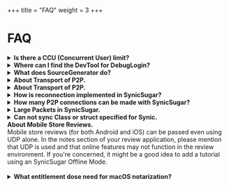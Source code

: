 +++
title = "FAQ"
weight = 3
+++
# FAQ
<details>
<summary><b>Is there a CCU (Concurrent User) limit?</b></summary>
Probably not. As long as you're not using it in extreme use, it should be fine.<br>

[Service Usage Limitations](https://dev.epicgames.com/docs/epic-online-services/eos-get-started/working-with-the-eos-sdk/conventions-and-limitations#service-usage-limitations)

</details>

<details>
<summary><b>Where can I find the DevTool for DebugLogin?</b></summary>
It's included in the SDK, which can be downloaded from the "Download and configure EOS SDK" section after creating a product page in the Developer portal.<br>
Register test accounts in the Organization section of the Devportal, then launch the Devtool. You need to log in with each account and keep the Tool open in the background during testing.<br>
The DeviceID is the same for both the Editor and built versions, so use DebugDeviceID + DevLogin or similar for debugging.<br><br>
</details>

<details>
<summary><b>What does SourceGenerator do?</b></summary>
It adds classes based on attributes at compile time. The example is such this.

[GenaratedSampleNetworkplayer](https://github.com/skeyll/SynicSugar/blob/main/Resources/GenaratedSampleNetworkplayer.cs).

</details>

<details>
<summary><b>About Transport of P2P.</b></summary>
EOS uses DTLS (Datagram Transport Layer Security), which is an encrypted version of UDP packets. In addition to this, the EOS SDK has an internal mechanism to resend packets based on factors such as order and reliability. When reliability is enabled, packets are generally guaranteed to be delivered successfully.<br><br>
</details>


<details>
<summary><b>About Transport of P2P.</b></summary>
Why shouldn't user attributes in Lobby be used as user information for P2P?<br>
There are two reasons. First, the Lobby has a lag of up to 5 seconds before information is reflected. Second, due to this lag, I decided to use the user attributes as a heartbeat for disconnections in SynicSugar now.<br>
In EOS, there can be a lag of up to 30 seconds in recognizing a disconnection. This is because the SDK's heartbeat for recognizing EOS's own connection depends on user actions.
While the lag is often shorter when communication is frequent, if there's no activity, the SDK checks for disconnections at specified intervals. This typically takes about twice as long as the time it takes for P2P disconnections to be notified.<br>
Therefore, when there's an anomaly in connection, I decided to take action to check the connection status. I chose to use the Lobby's user attributes, which already had a lag in data reflection, were not originally recommended for use, and only provided a method for updating during matchmaking.<br>
SynicSugar has shortened the time to check communication status by having the Lobby host and the top two users in the user list update the P2P communication user list. During this process, the user information is overwritten with data used for the heartbeat.<br>
As a result, it has become practically impossible to use the Lobby's user attributes for these purpose.<br><br>
</details>

<details>
<summary><b>How is reconnection implemented in SynicSugar?</b></summary>
Reconnection is achieved by saving the LobbyID locally or in a specified location, and then searching for the Lobby using that LobbyID.<br>
In SynicSugar, once matchmaking is completed, the Lobby is closed and hidden from the search. At this point, the lobby can only be searched using the LobbyID or through an invitation from users already in the Lobby. When matchmaking is completed, the LobbyID and the session start time are saved. These details are then used to log into the closed lobby.<br>
Typically, locally saved data is used for the session start time. However, when the Host synchronizes UserIDs or disconnected users within the Lobby, it simultaneously sends a timestamp (uint) of the elapsed time. If there is no local data regarding the session start time, an estimated start time is calculated using this timestamp. Using this, it's also possible to save the LobbyID in the cloud and join that Lobby from a different device.<br><br>
</details>

<details>
<summary><b>How many P2P connections can be made with SynicSugar?</b></summary>
Up to 64 players are possible, but 16 or fewer is recommended.<br>
In SynicSugar, after closing matchmaking, the host synchronizes the user list to sync information about Lobby users. (The user index may differ locally for each user when retrieved from the Lobby information.)<br>
During this process, three things are synchronized: a list of UserIDs (32 characters * number of users), a byte list of disconnected user indexes, and a timestamp expressed as a uint. These are compressed using MemoryPack and Brotli compression set to Fastest mode before transmission via sendpacket(packet limit is 1170). This is to keep the matchmaking time as short as possible.<br>
As a result, depending on the UserIDs, it may not be possible to start connection.  It will likely succeed with up to 40 users.<br>
By changing the compression rate, we can increase the success rate to about 95% even with 64 users, but since handling P2P connection with over 32 users is inherently challenging, we've kept it this way for now.<br>
If there's a demand, we can make it possible to specify the compression rate. (This would be easy to implement.)<br><br>
</details>

<details>
<summary><b>Large Packets in SynicSugar.</b></summary>
While the EOS SDK can only send packets up to 1170 bytes, SynicSugar divides packets into 1166-byte segments and attaches its own unique header before transmission. On the receiving end, these segments are stored in Dictionary, organized by CH (Channel). Once all segments of a packet have been received, they are combined into a single byte array and executed as an RPC. The system can send up to 256 packets. If this limit is exceeded, an error is thrown.<br><br>
</details>

<details>
<summary><b>Can not sync Class or struct specified for Synic.</b></summary>
Synic is converted to a string in JsonUtility before being serialized into bytes, which are then grouped into SyncedItems in ConnectHub. Therefore, it must be serializable in JsonUtility. Synic class needs [System.Serializable] attribute.<br><br>
</details>

<summary><b>About Mobile Store Reviews.</b></summary>
Mobile store reviews (for both Android and iOS) can be passed even using UDP alone. In the notes section of your review application, please mention that UDP is used and that online features may not function in the review environment. If you're concerned, it might be a good idea to add a tutorial using an SynicSugar Offline Mode.<br><br>
</details>

<details>
<summary><b>What entitlement dose need for macOS notarization?</b></summary>
When using VC (Voice Chat) and network features, add the following permissions and notarize the app:

```YOURGAME.entitlements
<?xml version="1.0" encoding="UTF-8"?>
<!DOCTYPE plist PUBLIC "-//Apple//DTD PLIST 1.0//EN" "http://www.apple.com/DTDs/PropertyList-1.0.dtd">
<plist version="1.0">
<dict>
    <key>com.apple.security.cs.disable-library-validation</key>
    <true/>
    <key>com.apple.security.cs.disable-executable-page-protection</key>
    <true/>
    <key>com.apple.security.app-sandbox</key>
    <true/>
    <key>com.apple.security.files.user-selected.read-only</key>
    <true/>
    <key>com.apple.security.cs.allow-unsigned-executable-memory</key>
    <true/>
    <key>com.apple.security.device.audio-input</key>
    <true/>
    <key>com.apple.security.device.microphone</key>
    <true/>
    <key>com.apple.security.network.client</key>
    <true/>
    <key>com.apple.security.network.server</key>
    <true/>
</dict>
</plist>
```

Even if the app passes notarization with these permissions, there will be a one-time confirmation prompt when the app launches, asking for permission to access the DeviceID key from the Keychain.
</details>







